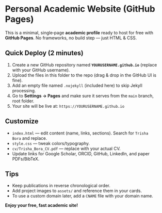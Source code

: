 # Personal Academic Website (GitHub Pages)

This is a minimal, single‑page **academic profile** ready to host for free with **GitHub Pages**.
No frameworks, no build step — just HTML & CSS.

## Quick Deploy (2 minutes)

1. Create a new GitHub repository named **`YOURUSERNAME.github.io`** (replace with your GitHub username).
2. Upload the files in this folder to the repo (drag & drop in the GitHub UI is fine).
3. Add an empty file named `.nojekyll` (included here) to skip Jekyll processing.
4. Go to **Settings → Pages** and make sure it serves from the `main` branch, root folder.
5. Your site will be live at: `https://YOURUSERNAME.github.io`

## Customize

- `index.html` — edit content (name, links, sections). Search for `Trisha Bora` and replace.
- `style.css` — tweak colors/typography.
- `cv/Trisha_Bora_CV.pdf` — replace with your actual CV.
- Update links for Google Scholar, ORCID, GitHub, LinkedIn, and paper PDFs/BibTeX.

## Tips

- Keep publications in reverse chronological order.
- Add project images to `assets/` and reference them in your cards.
- To use a custom domain later, add a `CNAME` file with your domain name.

**Enjoy your free, fast academic site!**
